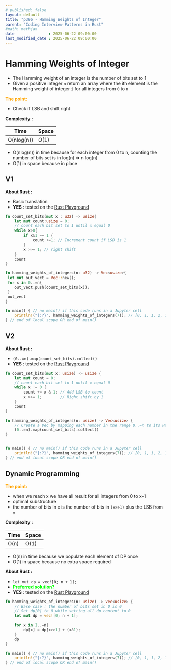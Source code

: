 ```yaml
---
# published: false
layout: default
title: "p396 - Hamming Weights of Integer"
parent: "Coding Interview Patterns in Rust"
#math: mathjax
date               : 2025-06-22 09:00:00
last_modified_date : 2025-06-22 09:00:00
---
```


# Hamming Weights of Integer

* The Hamming weight of an integer is the number of bits set to 1
* Given a positive integer `n` return an array where the ith element is the Hamming weight of integer `i` for all integers from `0` to `n`

<span style="color:orange"><b>The point:</b></span>

* Check if LSB and shift right




**Complexity :**

| Time         | Space      |
|--------------|------------|
| O(nlog(n))   | O(1)       |

* O(nlog(n)) in time because for each integer from 0 to n, counting the number of bits set is in log(n) => n log(n)
* O(1) in space because in place  









<!-- <span style="color:red"><b>TODO : </b></span> 
* Add comments in code -->


<!-- * <span style="color:lime"><b>Preferred solution?</b></span>      -->



## V1

**About Rust :**
* Basic translation
* **YES** : tested on the [Rust Playground](https://play.rust-lang.org/)



```rust
fn count_set_bits(mut x : u32) -> usize{
    let mut count:usize = 0;
    // count each bit set to 1 until x equal 0
    while x>0{
        if x&1 == 1 {
            count +=1; // Increment count if LSB is 1
        }
        x >>= 1; // right shift
    }
    count
}

fn hamming_weights_of_integers(n: u32) -> Vec<usize>{
 let mut out_vect = Vec::new();
 for x in 0..=n{
    out_vect.push(count_set_bits(x));
 }   
 out_vect
}

fn main() { // no main() if this code runs in a Jupyter cell 
    println!("{:?}", hamming_weights_of_integers(7)); // [0, 1, 1, 2, 1, 2, 2, 3]
} // end of local scope OR end of main()
```

## V2

**About Rust :**
* `(0..=n).map(count_set_bits).collect()`
* **YES** : tested on the [Rust Playground](https://play.rust-lang.org/)



```rust
fn count_set_bits(mut x: usize) -> usize {
    let mut count = 0;
    // count each bit set to 1 until x equal 0
    while x != 0 {
        count += x & 1; // Add LSB to count
        x >>= 1;        // Right shift by 1
    }
    count
}

fn hamming_weights_of_integers(n: usize) -> Vec<usize> {
    // Create a Vec by mapping each number in the range 0..=n to its Hamming weight
    (0..=n).map(count_set_bits).collect()
}


fn main() { // no main() if this code runs in a Jupyter cell 
    println!("{:?}", hamming_weights_of_integers(7)); // [0, 1, 1, 2, 1, 2, 2, 3]
} // end of local scope OR end of main()
```

## Dynamic Programming

<span style="color:orange"><b>The point:</b></span>

* when we reach x we have all result for all integers from 0 to x-1
* optimal substructure
* the number  of bits in `x` is the number of bits in `(x>>1)` plus the LSB from `x`


**Complexity :**

| Time         | Space      |
|--------------|------------|
| O(n)         | O(1)       |

* O(n) in time because we populate each element of DP once
* O(1) in space because no extra space required  


**About Rust :**
* `let mut dp = vec![0; n + 1];`
* <span style="color:lime"><b>Preferred solution?</b></span>
* **YES** : tested on the [Rust Playground](https://play.rust-lang.org/)



```rust
fn hamming_weights_of_integers(n: usize) -> Vec<usize> {
    // Base case : the number of bits set in 0 is 0
    // Set dp[0] to 0 while setting all dp content to 0
    let mut dp = vec![0; n + 1];

    for x in 1..=n{
        dp[x] = dp[x>>1] + (x&1);
    }
    dp
}

fn main() { // no main() if this code runs in a Jupyter cell 
    println!("{:?}", hamming_weights_of_integers(7)); // [0, 1, 1, 2, 1, 2, 2, 3]
} // end of local scope OR end of main()
```
